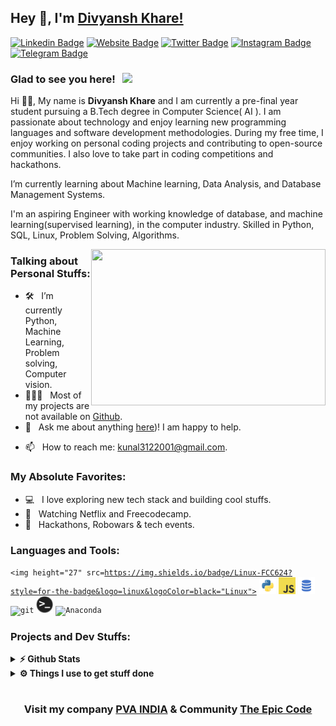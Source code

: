 ## Hey 👋, I'm [Divyansh Khare!](https://github.com/khare-divyansh/)

[![Linkedin Badge](https://img.shields.io/badge/-LinkedIn-0e76a8?style=flat-square&logo=Linkedin&logoColor=white)](https://www.linkedin.com/in/kdivyansh/)
[![Website Badge](https://img.shields.io/badge/Website-3b5998?style=flat-square&logo=google-chrome&logoColor=white)](https://khare-divyansh.github.io/)
[![Twitter Badge](https://img.shields.io/badge/-Twitter-00acee?style=flat-square&logo=Twitter&logoColor=white)](https://twitter.com/DivyanshKhare13)
[![Instagram Badge](https://img.shields.io/badge/-Instagram-e4405f?style=flat-square&logo=Instagram&logoColor=white)](https://www.instagram.com/ui_kunal/)
[![Telegram Badge](https://img.shields.io/badge/-Telegram-0088cc?style=flat-square&logo=Telegram&logoColor=white)](https://t.me/divyanshkhare)

### Glad to see you here! &nbsp; ![](https://visitor-badge.glitch.me/badge?page_id=khare-divyansh.khare-divyansh&style=flat-square&color=0088cc)

Hi 👋🏻, My name is **Divyansh Khare** and I am currently a pre-final year student pursuing a B.Tech degree in Computer Science( AI ). I am passionate about technology and enjoy learning new programming languages and software development methodologies.
During my free time, I enjoy working on personal coding projects and contributing to open-source communities. I also love to take part in coding competitions and hackathons.

I’m currently learning about Machine learning, Data Analysis, and Database Management Systems.

I'm an aspiring Engineer with working knowledge of database, and machine learning(supervised learning), in the computer industry. Skilled in Python, SQL, Linux, Problem Solving, Algorithms.

<img align="right" height="250" width="375" alt="" src="https://raw.githubusercontent.com/iampavangandhi/iampavangandhi/master/gifs/coder.gif" />

### Talking about Personal Stuffs:

- 🛠 &nbsp; I’m currently  Python, Machine Learning, <br /> Problem solving, Computer vision.
- 👨🏻‍💻 &nbsp; Most of my projects are not available on [Github](https://github.com/khare-divyansh).
- 💬 &nbsp; Ask me about anything [here](https://t.me/divyanshkhare))! I am happy to help.
<!--- 👾 &nbsp; Fun fact: Equal is Not Always Equal in Javascript.-->
- 📫 &nbsp; How to reach me: kunal3122001@gmail.com.
<!--- 📝 &nbsp; Checkout my [Resume](https://github.com/ceokartik/ceokartik/blob/master/resume.pdf).-->

### My Absolute Favorites:

- 💻 &nbsp; I love exploring new tech stack and building cool stuffs.
- 📰 &nbsp; Watching Netflix and Freecodecamp.
- 🍕 &nbsp; Hackathons, Robowars & tech events.

### Languages and Tools:

<code><img height="27" src=https://img.shields.io/badge/Linux-FCC624?style=for-the-badge&logo=linux&logoColor=black="Linux"></code>
<code><img height="27" src="https://raw.githubusercontent.com/github/explore/80688e429a7d4ef2fca1e82350fe8e3517d3494d/topics/python/python.png" alt="python"></code>
<code><img height="27" src="https://raw.githubusercontent.com/github/explore/80688e429a7d4ef2fca1e82350fe8e3517d3494d/topics/javascript/javascript.png" alt="javascript"></code>
<code><img height="27" src="https://raw.githubusercontent.com/github/explore/80688e429a7d4ef2fca1e82350fe8e3517d3494d/topics/sql/sql.png" alt="sql"></code>
<code><img height="27" src="https://devicons.github.io/devicon/devicon.git/icons/git/git-original.svg" alt="git"></code>
<code><img height="27" src="https://raw.githubusercontent.com/github/explore/80688e429a7d4ef2fca1e82350fe8e3517d3494d/topics/terminal/terminal.png" alt="terminal"></code>
<code><img height="27" src="https://cdn.jsdelivr.net/gh/devicons/devicon/icons/anaconda/anaconda-original.svg" alt="Anaconda"/></code>
          

<!--
<code><img height="25" src="https://raw.githubusercontent.com/github/explore/80688e429a7d4ef2fca1e82350fe8e3517d3494d/topics/sass/sass.png" alt="sass"></code>
-->

### Projects and Dev Stuffs:

<details>	
  <summary><b>⚡ Github Stats</b></summary>

<img height="180em" src="https://github-readme-stats.vercel.app/api?username=khare-divyansh&show_icons=true&hide_border=true" />
<img height="180em" src="https://github-readme-stats.vercel.app/api/top-langs/?username=khare-divyansh&exclude_repo=KNN-Image-Classification&show_icons=true&hide_border=true&layout=compact&langs_count=8"/>
</details>

<details>	
  <br />
  <summary><b>⚙️ Things I use to get stuff done</b></summary>
  	<ul>
  	    <li><b>OS:</b> Windows 11</li>
	    <li><b>Laptop: </b> MSI GL65 </li>
  	    <li><b>Browser: </b> Brave & Microsoft Edge </li>
	    <li><b>Code Editor:</b> JetBrains & VSCode</li>
	    <li><b>To Stay Updated:</b> <a href="https://theepiccode.com">The Epic Code</a></li>
	    <br />
	</ul>	
</details>

#

<div align="center">

### Visit my company [PVA INDIA](https://pvaindia.com) & Community [The Epic Code](https://theepiccode.com)

</div>
